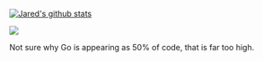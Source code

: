 


<a href="https://github.com/jkstill/github-readme-stats"><img align="center" src="https://github-readme-stats.vercel.app/api?username=jkstill&show_icons=true&theme=merko&count_private=true" alt="Jared's github stats" /></a>

<a href="https://github-readme-stats.vercel.app/api/top-langs/?username=jkstill&layout=compact&theme=merko&exclude_repo=log4j-tools,NtTrace,it-cert-automation-practice,oracle-db-examples,SLOB_distribution,teradata-migration-etl,ashmasters,glibc&langs_count=10"><img align="center" src="https://github-readme-stats.vercel.app/api/top-langs/?username=jkstill&layout=compact&theme=merko" /></a> 

Not sure why Go is appearing as 50% of code, that is far too high.

<!--

from https://github.com/anuraghazra/github-readme-stats

**jkstill/jkstill** is a ✨ _special_ ✨ repository because its `README.md` (this file) appears on your GitHub profile.

Here are some ideas to get you started:

- 🔭 I’m currently working on ...
- 🌱 I’m currently learning ...
- 👯 I’m looking to collaborate on ...
- 🤔 I’m looking for help with ...
- 💬 Ask me about ...
- 📫 How to reach me: ...
- 😄 Pronouns: ...
- ⚡ Fun fact: ...
-->
